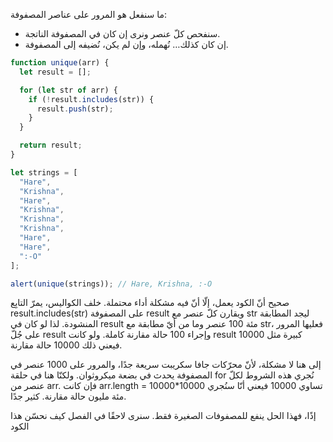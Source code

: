 ما سنفعل هو المرور على عناصر المصفوفة:

- سنفحص كلّ عنصر ونرى إن كان في المصفوفة الناتجة.
- إن كان كذلك… نُهمله، وإن لم يكن، نُضيفه إلى المصفوفة.

```js run demo
function unique(arr) {
  let result = [];

  for (let str of arr) {
    if (!result.includes(str)) {
      result.push(str);
    }
  }

  return result;
}

let strings = [
  "Hare",
  "Krishna",
  "Hare",
  "Krishna",
  "Krishna",
  "Krishna",
  "Hare",
  "Hare",
  ":-O"
];

alert(unique(strings)); // Hare, Krishna, :-O
```

صحيح أنّ الكود يعمل، إلّا أنّ فيه مشكلة أداء محتملة. خلف الكواليس، يمرّ التابِع result.includes(str)‎ على المصفوفة result ويقارن كلّ عنصر مع str ليجد المطابقة المنشودة. لذا لو كان في result مئة 100 عنصر وما من أيّ مطابقة مع str، فعليها المرور على جُلّ result وإجراء 100 حالة مقارنة كاملة. ولو كانت result كبيرة مثل 10000 فيعني ذلك 10000 حالة مقارنة.

إلى هنا لا مشكلة، لأنّ محرّكات جافا سكريبت سريعة جدًا، والمرور على 1000 عنصر في المصفوفة يحدث في بضعة ميكروثوان. ولكنّا هنا في حلقة for نُجري هذه الشروط لكلّ عنصر من arr. فإن كانت arr.length تساوي 10000 فيعني أنّا سنُجري 10000\*10000 = مئة مليون حالة مقارنة. كثير جدًا.

إذًا، فهذا الحل ينفع للمصفوفات الصغيرة فقط. سنرى لاحقًا في الفصل كيف نحسّن هذا الكود
